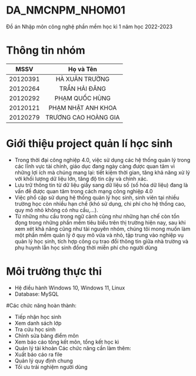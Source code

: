 # DA_NMCNPM_NHOM01
Đồ án Nhập môn công nghệ phần mềm học kì 1 năm học 2022-2023
# Thông tin nhóm
| MSSV | Họ và Tên |
| :---: | :---: |
| 20120391 | HÀ XUÂN TRƯỜNG | 
| 20120264 | TRẦN HẢI ĐĂNG | 
| 20120292 | PHẠM QUỐC HÙNG |
| 20120121 | PHẠM NHẬT ANH KHOA |
| 20120279 | TRƯƠNG CAO HOÀNG GIA |
# Giới thiệu project quản lí học sinh
- Trong thời đại công nghiệp 4.0, việc sử dụng các hệ thống quản lý trong các lĩnh vực tài chính, giáo dục đang ngày càng được quan tâm vì những lợi ích mà chúng mang lại: tiết kiệm thời gian, tăng khả năng xử lý với khối lượng dữ liệu lớn, tăng độ tin cậy và chính xác.
- Lưu trữ thông tin từ dữ liệu giấy sang dữ liệu số (số hóa dữ liệu) đang là vấn đề được quan tâm trong cách mạng công nghiệp 4.0
- Việc phổ cập sử dụng hệ thống quản lý học sinh, sinh viên tại nhiều trường học còn nhiều hạn chế (khó sử dụng, chi phí cho hệ thống cao, quy mô nhỏ không có nhu cầu,…).
- Từ những nhu cầu trong ngữ cảnh cũng như những hạn chế còn tồn đọng trong những phần mềm tiêu biểu trên thị trường hiện nay, sau khi xem xét khả năng cũng như tài nguyên nhóm, chúng tôi mong muốn làm một phần mềm quản lý ở quy mô vừa và nhỏ, tập trung vào nghiệp vụ quản lý học sinh, tích hợp công cụ trao đổi thông tin giữa nhà trường và phụ huynh lẫn học sinh đồng thời miễn phí cho người dùng
# Môi trường thực thi
- Hệ điều hành Windows 10, Windows 11, Linux
- Database: MySQL

#Các chức năng hoàn thành:
- Tiếp nhận học sinh
- Xem danh sách lớp
- Tra cứu học sinh
- Chỉnh sửa bảng điểm môn
- Xem báo cáo tổng kết môn, tổng kết học kì
- Quản lý tài khoản
Các chức năng cần làm thêm:
- Xuất báo cáo ra file
- Quản lý quy định chung
- Tối ưu trải nghiệm người dùng 
